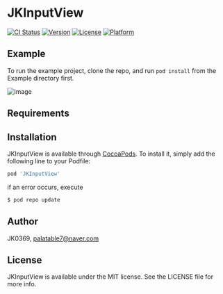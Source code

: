 # JKInputView

[![CI Status](https://img.shields.io/travis/JK0369/JKInputView.svg?style=flat)](https://travis-ci.org/JK0369/JKInputView)
[![Version](https://img.shields.io/cocoapods/v/JKInputView.svg?style=flat)](https://cocoapods.org/pods/JKInputView)
[![License](https://img.shields.io/cocoapods/l/JKInputView.svg?style=flat)](https://cocoapods.org/pods/JKInputView)
[![Platform](https://img.shields.io/cocoapods/p/JKInputView.svg?style=flat)](https://cocoapods.org/pods/JKInputView)

## Example

To run the example project, clone the repo, and run `pod install` from the Example directory first.

![image](https://user-images.githubusercontent.com/43035817/116114856-b858f200-a6f4-11eb-91a1-4f288ba926f9.png)


## Requirements

## Installation

JKInputView is available through [CocoaPods](https://cocoapods.org). To install
it, simply add the following line to your Podfile:

```ruby
pod 'JKInputView'
```  

if an error occurs, execute 
```ruby
$ pod repo update
```

## Author

JK0369, palatable7@naver.com

## License

JKInputView is available under the MIT license. See the LICENSE file for more info.
